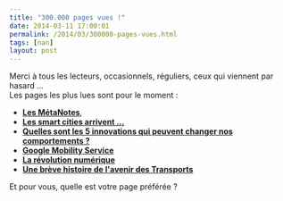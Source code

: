 ```yaml
---
title: "300.000 pages vues !"
date: 2014-03-11 17:00:01
permalink: /2014/03/300000-pages-vues.html
tags: [nan]
layout: post
---
```


<p>Merci à tous les lecteurs, occasionnels, réguliers, ceux qui viennent par hasard ...<br />Les pages les plus lues sont pour le moment : </p> <ul> <li><a href="https://gabrielplassat.github.io/transportsdufutur/les-metanotes-tdf-transports-du-futur" target="_blank"><strong>Les MétaNotes</strong></a>,</li> <li><a href="https://gabrielplassat.github.io/transportsdufutur/2011/10/les-smart-cities-arrivent-risques-et-opportunites-pour-les-differents-acteurs.html" target="_blank"><strong>Les smart cities arrivent ...</strong></a></li> <li><a href="https://gabrielplassat.github.io/transportsdufutur/2011/09/transports-mobilites-quelles-sont-les-5-innovations-qui-peuvent-changer-les-comportements.html" target="_blank"><strong>Quelles sont les 5 innovations qui peuvent changer nos comportements ?</strong></a></li> <li><a href="https://gabrielplassat.github.io/transportsdufutur/2011/07/google-mobility-service-et-si-nous-le-faisions-sans-attendre-.html" target="_blank"><strong>Google Mobility Service</strong></a></li> <li><a href="https://gabrielplassat.github.io/transportsdufutur/2013/08/metanote-17-la-mutation-numerique-nengendre-pas-seulement-de-nouveaux-moyens-de-transports-elle-modi.html" target="_blank"><strong>La révolution numérique</strong></a></li> <li><a href="https://gabrielplassat.github.io/transportsdufutur/2013/05/nayant-pas-su-sintegrer-dans-le-numerique-nomade-porte-par-la-multitude-certains-comme-dell-lien-microsoft-ou-nokia-l.html" target="_blank"><strong>Une brève histoire de l'avenir des Transports</strong></a></li> </ul> <p>Et pour vous, quelle est votre page préférée ?<br /> <br /> </p>
